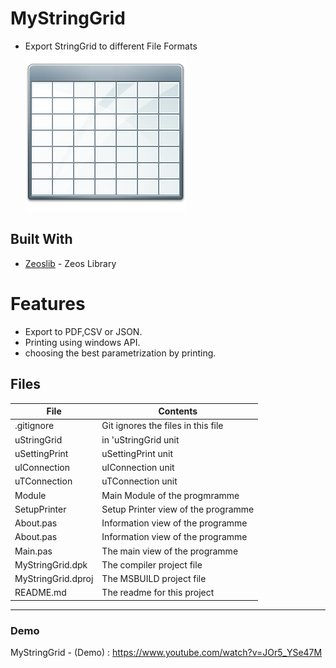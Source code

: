 # MyStringGrid
- Export StringGrid to different File Formats                 
![](MyStringGrid.png) 

## Built With

* [Zeoslib](https://sourceforge.net/projects/zeoslib/) - Zeos Library


# Features  

- Export to PDF,CSV or JSON.
- Printing using windows API.
- choosing the best parametrization by printing.


## Files

| File | Contents | 
| --- | --- |
| .gitignore | Git ignores the files in this file |
| uStringGrid| in 'uStringGrid unit |
| uSettingPrint| uSettingPrint unit |
| uIConnection | uIConnection unit |
| uTConnection | uTConnection unit |
| Module| Main Module of the progmramme |
| SetupPrinter | Setup Printer view of the programme|
| About.pas | Information view of the programme |
| About.pas | Information view of the programme |
| Main.pas | The main view of the programme |
| MyStringGrid.dpk | The compiler project file |
| MyStringGrid.dproj | The MSBUILD project file |
| README.md | The readme for this project |


------
### Demo
MyStringGrid - (Demo) : https://www.youtube.com/watch?v=JOr5_YSe47M

